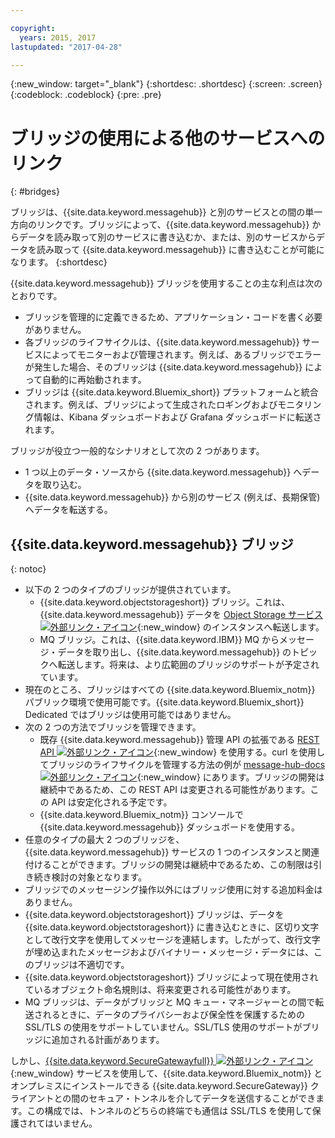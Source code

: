```yaml
---

copyright:
  years: 2015, 2017
lastupdated: "2017-04-28"

---
```


{:new_window: target="_blank"}
{:shortdesc: .shortdesc}
{:screen: .screen}
{:codeblock: .codeblock}
{:pre: .pre}

# ブリッジの使用による他のサービスへのリンク
{: #bridges}

ブリッジは、{{site.data.keyword.messagehub}} と別のサービスとの間の単一方向のリンクです。ブリッジによって、{{site.data.keyword.messagehub}} からデータを読み取って別のサービスに書き込むか、または、別のサービスからデータを読み取って {{site.data.keyword.messagehub}} に書き込むことが可能になります。
{:shortdesc}

{{site.data.keyword.messagehub}} ブリッジを使用することの主な利点は次のとおりです。  

* ブリッジを管理的に定義できるため、アプリケーション・コードを書く必要がありません。
* 各ブリッジのライフサイクルは、{{site.data.keyword.messagehub}} サービスによってモニターおよび管理されます。例えば、あるブリッジでエラーが発生した場合、そのブリッジは {{site.data.keyword.messagehub}} によって自動的に再始動されます。
* ブリッジは {{site.data.keyword.Bluemix_short}} プラットフォームと統合されます。例えば、ブリッジによって生成されたロギングおよびモニタリング情報は、Kibana ダッシュボードおよび Grafana ダッシュボードに転送されます。

ブリッジが役立つ一般的なシナリオとして次の 2 つがあります。

* 1 つ以上のデータ・ソースから {{site.data.keyword.messagehub}} へデータを取り込む。
* {{site.data.keyword.messagehub}} から別のサービス (例えば、長期保管) へデータを転送する。

## {{site.data.keyword.messagehub}} ブリッジ
{: notoc}

* 以下の 2 つのタイプのブリッジが提供されています。 
  - {{site.data.keyword.objectstorageshort}} ブリッジ。これは、{{site.data.keyword.messagehub}} データを [Object Storage サービス ![外部リンク・アイコン](../../icons/launch-glyph.svg "外部リンク・アイコン")](/docs/services/ObjectStorage/index.html){:new_window} のインスタンスへ転送します。
  - MQ ブリッジ。これは、{{site.data.keyword.IBM}} MQ からメッセージ・データを取り出し、{{site.data.keyword.messagehub}} のトピックへ転送します。将来は、より広範囲のブリッジのサポートが予定されています。
* 現在のところ、ブリッジはすべての {{site.data.keyword.Bluemix_notm}} パブリック環境で使用可能です。{{site.data.keyword.Bluemix_short}} Dedicated ではブリッジは使用可能ではありません。
* 次の 2 つの方法でブリッジを管理できます。
  - 既存 {{site.data.keyword.messagehub}} 管理 API の拡張である [REST API ![外部リンク・アイコン](../../icons/launch-glyph.svg "外部リンク・アイコン")](https://github.com/ibm-messaging/message-hub-docs){:new_window} を使用する。curl を使用してブリッジのライフサイクルを管理する方法の例が [message-hub-docs ![外部リンク・アイコン](../../icons/launch-glyph.svg "外部リンク・アイコン")](https://github.com/ibm-messaging/message-hub-docs){:new_window} にあります。ブリッジの開発は継続中であるため、この REST API は変更される可能性があります。この API は安定化される予定です。
  - {{site.data.keyword.Bluemix_notm}} コンソールで {{site.data.keyword.messagehub}} ダッシュボードを使用する。
* 任意のタイプの最大 2 つのブリッジを、{{site.data.keyword.messagehub}} サービスの 1 つのインスタンスと関連付けることができます。ブリッジの開発は継続中であるため、この制限は引き続き検討の対象となります。
* ブリッジでのメッセージング操作以外にはブリッジ使用に対する追加料金はありません。
* {{site.data.keyword.objectstorageshort}} ブリッジは、データを {{site.data.keyword.objectstorageshort}} に書き込むときに、区切り文字として改行文字を使用してメッセージを連結します。したがって、改行文字が埋め込まれたメッセージおよびバイナリー・メッセージ・データには、このブリッジは不適切です。
* {{site.data.keyword.objectstorageshort}} ブリッジによって現在使用されているオブジェクト命名規則は、将来変更される可能性があります。
* MQ ブリッジは、データがブリッジと MQ キュー・マネージャーとの間で転送されるときに、データのプライバシーおよび保全性を保護するための SSL/TLS の使用をサポートしていません。SSL/TLS 使用のサポートがブリッジに追加される計画があります。 

しかし、[{{site.data.keyword.SecureGatewayfull}} ![外部リンク・アイコン](../../icons/launch-glyph.svg "外部リンク・アイコン")](/docs/services/SecureGateway/secure_gateway.html){:new_window} サービスを使用して、{{site.data.keyword.Bluemix_notm}} とオンプレミスにインストールできる {{site.data.keyword.SecureGateway}} クライアントとの間のセキュア・トンネルを介してデータを送信することができます。この構成では、トンネルのどちらの終端でも通信は SSL/TLS を使用して保護されてはいません。
